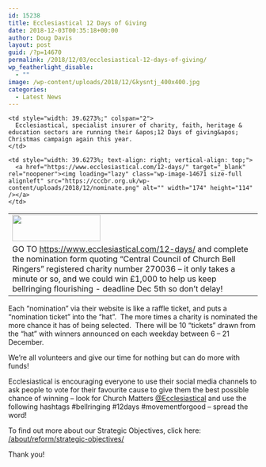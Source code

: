 ```yaml
---
id: 15238
title: Ecclesiastical 12 Days of Giving
date: 2018-12-03T00:35:18+00:00
author: Doug Davis
layout: post
guid: /?p=14670
permalink: /2018/12/03/ecclesiastical-12-days-of-giving/
wp_featherlight_disable:
  - ""
image: /wp-content/uploads/2018/12/Gkysntj_400x400.jpg
categories:
  - Latest News
---
```

<table style="width: 99.9443%; border-collapse: collapse;" border="0">
  <tr>
    <td style="width: 20.7453%;">
      <a href="https://cccbr.org.uk/wp-content/uploads/2018/12/ecclesiastical.png"><img loading="lazy" class="alignnone size-full wp-image-14672" src="https://cccbr.org.uk/wp-content/uploads/2018/12/ecclesiastical.png" alt="" width="178" height="53" /></a>
    </td>
    
    <td style="width: 39.6273%;" colspan="2">
      Ecclesiastical, specialist insurer of charity, faith, heritage & education sectors are running their &apos;12 Days of giving&apos; Christmas campaign again this year.
    </td>
  </tr>
  
  <tr>
    <td style="width: 20.7453%; text-align: left; vertical-align: top;" colspan="2">
      GO TO <a href="https://www.ecclesiastical.com/12-days/" target="_blank" rel="noopener">https://www.ecclesiastical.com/12-days/</a> and complete the nomination form quoting “Central Council of Church Bell Ringers” registered charity number 270036 – it only takes a minute or so, and we could win £1,000 to help us keep bellringing flourishing - deadline Dec 5th so don’t delay!
    </td>
    
    <td style="width: 39.6273%; text-align: right; vertical-align: top;">
      <a href="https://www.ecclesiastical.com/12-days/" target="_blank" rel="noopener"><img loading="lazy" class="wp-image-14671 size-full alignleft" src="https://cccbr.org.uk/wp-content/uploads/2018/12/nominate.png" alt="" width="174" height="114" /></a>
    </td>
  </tr>
</table>

Each “nomination” via their website is like a raffle ticket, and puts a “nomination ticket” into the “hat”.  The more times a charity is nominated the more chance it has of being selected.  There will be 10 “tickets” drawn from the “hat” with winners announced on each weekday between 6 – 21 December.

We’re all volunteers and give our time for nothing but can do more with funds!

Ecclesiastical is encouraging everyone to use their social media channels to ask people to vote for their favourite cause to give them the best possible chance of winning – look for Church Matters <a href="https://www.facebook.com/Ecclesiastical" target="_blank" rel="noopener">@Ecclesiastical</a> and use the following hashtags #bellringing #12days #movementforgood – spread the word!

To find out more about our Strategic Objectives, click here: <a href="/about/reform/strategic-objectives/" target="_blank" rel="noopener">/about/reform/strategic-objectives/</a>

Thank you!
